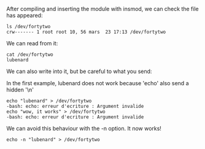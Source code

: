 After compiling and inserting the module with insmod, we can check the file has appeared:

```
ls /dev/fortytwo
crw------- 1 root root 10, 56 mars  23 17:13 /dev/fortytwo
```

We can read from it:
```
cat /dev/fortytwo
lubenard
```

We can also write into it, but be careful to what you send:

In the first example, lubenard does not work because 'echo' also send a hidden '\n'
```
echo "lubenard" > /dev/fortytwo
-bash: echo: erreur d'ecriture : Argument invalide
echo "wow, it works" > /dev/fortytwo
-bash: echo: erreur d'ecriture : Argument invalide
```

We can avoid this behaviour with the -n option. It now works!
```
echo -n "lubenard" > /dev/fortytwo
```
